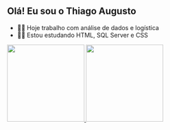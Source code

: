 ## Olá! Eu sou o Thiago Augusto

- 👨‍💻 Hoje trabalho com análise de dados e logística
- 👨‍🎓 Estou estudando HTML, SQL Server e CSS

<div>
<a href="https://beacons.ai/thiagoaugusto">
<img height="180cm" src="https://github-readme-stats.vercel.app/api?username=thiagoaugusto&show_icons=true&theme=dark&include_all_commits=true&count_private=true"/>
<img height="180cm" src="https://github-readme-stats.vercel.app/api/top-langs/?username=thiagoaugusto&layout=compact&langs_count=16&theme=dark"/>
</div>

##
<div>

</div>
